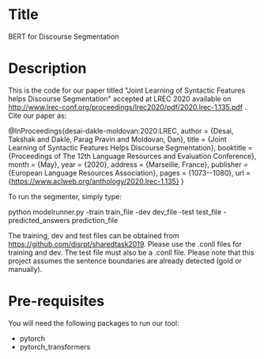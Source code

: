 # Title
BERT for Discourse Segmentation

# Description

This is the code for our paper titled "Joint Learning of Syntactic Features helps Discourse Segmentation" accepted at LREC 2020 available on http://www.lrec-conf.org/proceedings/lrec2020/pdf/2020.lrec-1.135.pdf . Cite our paper as:

@InProceedings{desai-dakle-moldovan:2020:LREC,
  author    = {Desai, Takshak  and  Dakle, Parag Pravin  and  Moldovan, Dan},
  title     = {Joint Learning of Syntactic Features Helps Discourse Segmentation},
  booktitle      = {Proceedings of The 12th Language Resources and Evaluation Conference},
  month          = {May},
  year           = {2020},
  address        = {Marseille, France},
  publisher      = {European Language Resources Association},
  pages     = {1073--1080},
  url       = {https://www.aclweb.org/anthology/2020.lrec-1.135}
}

To run the segmenter, simply type:

python modelrunner.py -train train_file -dev dev_file -test test_file -predicted_answers prediction_file

The training, dev and test files can be obtained from https://github.com/disrpt/sharedtask2019. Please use the .conll files for training and dev. The test file must also be a .conll file. Please note that this project assumes the sentence boundaries are already detected (gold or manually).

# Pre-requisites

You will need the following packages to run our tool:

- pytorch
- pytorch_transformers
